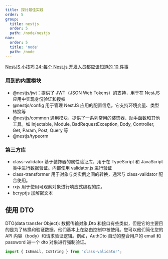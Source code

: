 ```yaml
---
title: 探讨最佳实践
order: 5
group:
  title: nestjs
  order: 5
  path: /node/nestjs
nav:
  order: 5
  title: 'node'
  path: /node
---
```


[NestJS 小技巧 24-每个 Nest.js 开发人员都应该知道的 10 件事](https://juejin.cn/post/7264532077575716879?searchId=20240407102607D2C754E842DCD37A5184)

### 用到的内置模块

- @nestjs/jwt：提供了 JWT（JSON Web Tokens）的支持，用于在 NestJS 应用中实现身份验证和授权
- @nestjs/config 用于管理 NestJS 应用的配置信息。它支持环境变量、类型转换等
- @nestjs/common 通用模块，提供了一系列常用的装饰器、助手函数和其他工具。如 Injectable, Module, BadRequestException, Body, Controller, Get, Param, Post, Query 等
- @nestjs/typeorm

### 第三方库

- class-validator 基于装饰器的属性验证库，用于在 TypeScript 和 JavaScript 类中进行数据验证。内部使用 validator.js 进行验证
- class-transformer 用于对象与类实例之间的转换，通常与 class-validator 配合使用。
- rxjs 用于使用可观察对象进行响应式编程的库。
- bcryptjs 加解密文本

## 使用 DTO

DTO(data transfer Object): 数据传输对象,Dto 和接口有些类似，但是它的主要目的是为了转换和验证数据。他们基本上在路由控制中被使用。您可以他们简化您的 API 内容（body）和请求验证逻辑。例如，AuthDto 自动的整合用户的 email 和 password 进一个 dto 对象进行强制验证。

```ts
import { IsEmail, IsString } from 'class-validator';
```
